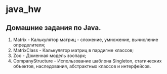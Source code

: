 # java_hw
## Домашние задания по Java.

1. Matrix - Калькулятор матриц - сложение, умножение, вычисление определителя;
2. MatrixClass - Калькулятор матриц в пардигме классов;
3. Zoo - Доменная модель зоопарк;
4. CompanyStructure - Использование шаблона Singleton, статических объектов, наследования, абстрактных классов и интерфейсов.

